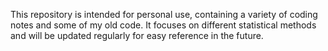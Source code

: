 This repository is intended for personal use, containing a variety of coding notes and some of my old code. It focuses on different statistical methods and will be updated regularly for easy reference in the future.
